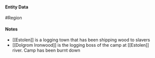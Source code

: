 #### Entity Data

#Region

#### Notes

- [[Estolen]] is a logging town that has been shipping wood to slavers
- [[Dolgrom Ironwood]]  is the logging boss of the camp at [[Estolen]]  river. Camp has been burnt down
